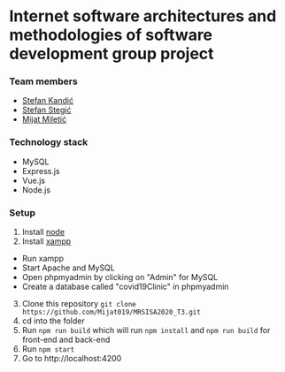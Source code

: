 # Internet software architectures and methodologies of software development group project
### Team members

* [Stefan Kandić](https://github.com/ssttefann)
* [Stefan Stegić](https://github.com/phuskus)
* [Mijat Miletić](https://github.com/Mijat019)


### Technology stack
* MySQL
* Express.js
* Vue.js
* Node.js

### Setup

1. Install [node](https://nodejs.org/en/)
2. Install [xampp](https://www.apachefriends.org/download.html)
  * Run xampp
  * Start Apache and MySQL
  * Open phpmyadmin by clicking on "Admin" for MySQL
  * Create a database called "covid19Clinic" in phpmyadmin
3. Clone this repository `git clone https://github.com/Mijat019/MRSISA2020_T3.git`
4. cd into the folder
5. Run `npm run build` which will run `npm install` and `npm run build` for front-end and back-end
6. Run `npm start`
7. Go to http://localhost:4200
